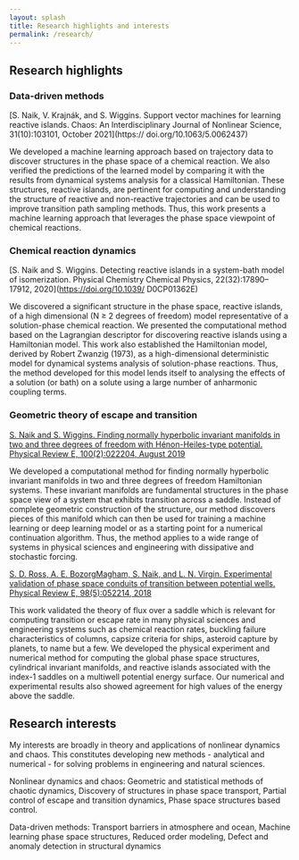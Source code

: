```yaml
---
layout: splash
title: Research highlights and interests
permalink: /research/
---
```


## Research highlights

<!-- # Research topics and related articles with collaborators -->

### Data-driven methods

[S. Naik, V. Krajnák, and S. Wiggins. Support vector machines for learning reactive islands. Chaos: An Interdisciplinary Journal of Nonlinear Science, 31(10):103101, October 2021](https:// doi.org/10.1063/5.0062437)

We developed a machine learning approach based on trajectory data to discover structures in the phase space of a chemical reaction. We also verified the predictions of the learned model by comparing it with the results from dynamical systems analysis for a classical Hamiltonian. These structures, reactive islands, are pertinent for computing and understanding the structure of reactive and non-reactive trajectories and can be used to improve transition path sampling methods. Thus, this work presents a machine learning approach that leverages the phase space viewpoint of chemical reactions.

### Chemical reaction dynamics

[S. Naik and S. Wiggins. Detecting reactive islands in a system-bath model of isomerization. Physical Chemistry Chemical Physics, 22(32):17890–17912, 2020](https://doi.org/10.1039/ D0CP01362E)

We discovered a significant structure in the phase space, reactive islands, of a high dimensional (N ≥ 2 degrees of freedom) model representative of a solution-phase chemical reaction. We presented the computational method based on the Lagrangian descriptor for discovering reactive islands using a Hamiltonian model. This work also established the Hamiltonian model, derived by Robert Zwanzig (1973), as a high-dimensional deterministic model for dynamical systems analysis of solution-phase reactions. Thus, the method developed for this model lends itself to analysing the effects of a solution (or bath) on a solute using a large number of anharmonic coupling terms.

### Geometric theory of escape and transition

[S. Naik and S. Wiggins. Finding normally hyperbolic invariant manifolds in two and three degrees of freedom with Hénon-Heiles-type potential. Physical Review E, 100(2):022204, August 2019](https://doi.org/10.1103/PhysRevE.100.022204)

We developed a computational method for finding normally hyperbolic invariant manifolds in two and three degrees of freedom Hamiltonian systems. These invariant manifolds are fundamental structures in the phase space view of a system that exhibits transition across a saddle. Instead of complete geometric construction of the structure, our method discovers pieces of this manifold which can then be used for training a machine learning or deep learning model or as a starting point for a numerical continuation algorithm. Thus, the method applies to a wide range of systems in physical sciences and engineering with dissipative and stochastic forcing.

[S. D. Ross, A. E. BozorgMagham, S. Naik, and L. N. Virgin. Experimental validation of phase space conduits of transition between potential wells. Physical Review E, 98(5):052214, 2018](https://doi.org/10.1103/PhysRevE.98.052214)

This work validated the theory of flux over a saddle which is relevant for computing transition or escape rate in many physical sciences and engineering systems such as chemical reaction rates, buckling failure characteristics of columns, capsize criteria for ships, asteroid capture by planets, to name but a few. We developed the physical experiment and numerical method for computing the global phase space structures, cylindrical invariant manifolds, and reactive islands associated with the index-1 saddles on a multiwell potential energy surface. Our numerical and experimental results also showed agreement for high values of the energy above the saddle.




## Research interests

My interests are broadly in theory and applications of nonlinear dynamics and chaos. This constitutes developing new methods - analytical and numerical - for solving problems in engineering and natural sciences.

Nonlinear dynamics and chaos: Geometric and statistical methods of chaotic dynamics, Discovery of structures in phase space transport, Partial control of escape and transition dynamics, Phase space structures based control.

Data-driven methods: Transport barriers in atmosphere and ocean, Machine learning phase space structures, Reduced order modeling, Defect and anomaly detection in structural dynamics


<!-- ### Lobe d​ynamics and transport in heteroclinic tangles -->

<!-- ### Partial control of escaping dynamics and chaos -->

<!-- ### ​​Coherent Structures in 3 dimensional flows. -->


<!-- 
Dynamical systems theory and applications:
Lobe d​ynamics and transport in heteroclinic tangles
Partial control of escaping dynamics and chaos
Geometric theory of escape and transition
​​Coherent Structures in 3 dimensional flows. -->

